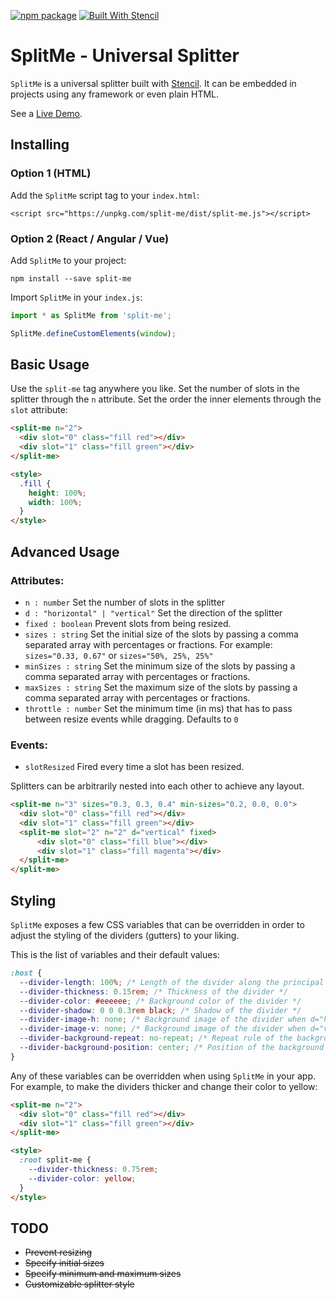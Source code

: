 [![npm package](https://img.shields.io/npm/v/split-me.svg)](https://www.npmjs.com/package/split-me)
[![Built With Stencil](https://img.shields.io/badge/-Built%20With%20Stencil-16161d.svg?logo=data%3Aimage%2Fsvg%2Bxml%3Bbase64%2CPD94bWwgdmVyc2lvbj0iMS4wIiBlbmNvZGluZz0idXRmLTgiPz4KPCEtLSBHZW5lcmF0b3I6IEFkb2JlIElsbHVzdHJhdG9yIDE5LjIuMSwgU1ZHIEV4cG9ydCBQbHVnLUluIC4gU1ZHIFZlcnNpb246IDYuMDAgQnVpbGQgMCkgIC0tPgo8c3ZnIHZlcnNpb249IjEuMSIgaWQ9IkxheWVyXzEiIHhtbG5zPSJodHRwOi8vd3d3LnczLm9yZy8yMDAwL3N2ZyIgeG1sbnM6eGxpbms9Imh0dHA6Ly93d3cudzMub3JnLzE5OTkveGxpbmsiIHg9IjBweCIgeT0iMHB4IgoJIHZpZXdCb3g9IjAgMCA1MTIgNTEyIiBzdHlsZT0iZW5hYmxlLWJhY2tncm91bmQ6bmV3IDAgMCA1MTIgNTEyOyIgeG1sOnNwYWNlPSJwcmVzZXJ2ZSI%2BCjxzdHlsZSB0eXBlPSJ0ZXh0L2NzcyI%2BCgkuc3Qwe2ZpbGw6I0ZGRkZGRjt9Cjwvc3R5bGU%2BCjxwYXRoIGNsYXNzPSJzdDAiIGQ9Ik00MjQuNywzNzMuOWMwLDM3LjYtNTUuMSw2OC42LTkyLjcsNjguNkgxODAuNGMtMzcuOSwwLTkyLjctMzAuNy05Mi43LTY4LjZ2LTMuNmgzMzYuOVYzNzMuOXoiLz4KPHBhdGggY2xhc3M9InN0MCIgZD0iTTQyNC43LDI5Mi4xSDE4MC40Yy0zNy42LDAtOTIuNy0zMS05Mi43LTY4LjZ2LTMuNkgzMzJjMzcuNiwwLDkyLjcsMzEsOTIuNyw2OC42VjI5Mi4xeiIvPgo8cGF0aCBjbGFzcz0ic3QwIiBkPSJNNDI0LjcsMTQxLjdIODcuN3YtMy42YzAtMzcuNiw1NC44LTY4LjYsOTIuNy02OC42SDMzMmMzNy45LDAsOTIuNywzMC43LDkyLjcsNjguNlYxNDEuN3oiLz4KPC9zdmc%2BCg%3D%3D&colorA=16161d&style=flat-square)](https://stenciljs.com)

# SplitMe - Universal Splitter

`SplitMe` is a universal splitter built with [Stencil](http://stenciljs.com). It can be embedded in projects using any framework or even plain HTML.

See a [Live Demo](https://alesgenova.github.io/split-me/).

## Installing

### Option 1 (HTML)
Add the `SplitMe` script tag to your `index.html`:
```
<script src="https://unpkg.com/split-me/dist/split-me.js"></script>
```

### Option 2 (React / Angular / Vue)
Add `SplitMe` to your project:
```
npm install --save split-me
```

Import `SplitMe` in your `index.js`:
```js
import * as SplitMe from 'split-me';

SplitMe.defineCustomElements(window);
```

## Basic Usage

Use the `split-me` tag anywhere you like. Set the number of slots in the splitter through the `n` attribute. Set the order the inner elements through the `slot` attribute:

```html
<split-me n="2">
  <div slot="0" class="fill red"></div>
  <div slot="1" class="fill green"></div>
</split-me>

<style>
  .fill {
    height: 100%;
    width: 100%;
  }
</style>
```

## Advanced Usage
### Attributes:
- `n : number` Set the number of slots in the splitter 
- `d : "horizontal" | "vertical"` Set the direction of the splitter
- `fixed : boolean` Prevent slots from being resized.
- `sizes : string` Set the initial size of the slots by passing a comma separated array with percentages or fractions. For example: `sizes="0.33, 0.67"` or `sizes="50%, 25%, 25%"`
- `minSizes : string` Set the minimum size of the slots by passing a comma separated array with percentages or fractions.
- `maxSizes : string` Set the maximum size of the slots by passing a comma separated array with percentages or fractions.
- `throttle : number` Set the minimum time (in ms) that has to pass between resize events while dragging. Defaults to `0`

### Events:
- `slotResized` Fired every time a slot has been resized.

Splitters can be arbitrarily nested into each other to achieve any layout.

```html
<split-me n="3" sizes="0.3, 0.3, 0.4" min-sizes="0.2, 0.0, 0.0">
  <div slot="0" class="fill red"></div>
  <div slot="1" class="fill green"></div>
  <split-me slot="2" n="2" d="vertical" fixed>
      <div slot="0" class="fill blue"></div>
      <div slot="1" class="fill magenta"></div>
  </split-me>
</split-me>
```

## Styling

`SplitMe` exposes a few CSS variables that can be overridden in order to adjust the styling of the dividers (gutters) to your liking.

This is the list of variables and their default values:

```css
:host {
  --divider-length: 100%; /* Length of the divider along the principal axis */
  --divider-thickness: 0.15rem; /* Thickness of the divider */
  --divider-color: #eeeeee; /* Background color of the divider */
  --divider-shadow: 0 0 0.3rem black; /* Shadow of the divider */
  --divider-image-h: none; /* Background image of the divider when d="horizontal" */
  --divider-image-v: none; /* Background image of the divider when d="vertical" */
  --divider-background-repeat: no-repeat; /* Repeat rule of the background image */
  --divider-background-position: center; /* Position of the background image */
}
```

Any of these variables can be overridden when using `SplitMe` in your app.
For example, to make the dividers thicker and change their color to yellow:

```html
<split-me n="2">
  <div slot="0" class="fill red"></div>
  <div slot="1" class="fill green"></div>
</split-me>

<style>
  :root split-me {
    --divider-thickness: 0.75rem;
    --divider-color: yellow;
  }
</style>

```


## TODO

- ~~Prevent resizing~~
- ~~Specify initial sizes~~
- ~~Specify minimum and maximum sizes~~
- ~~Customizable splitter style~~
